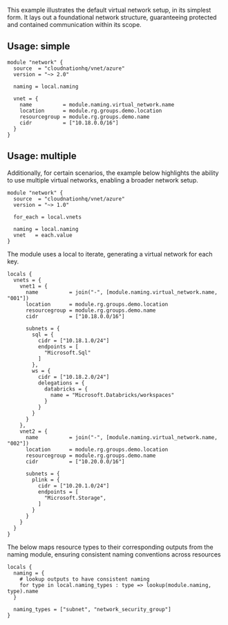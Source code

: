 This example illustrates the default virtual network setup, in its simplest form. It lays out a foundational network structure, guaranteeing protected and contained communication within its scope.

## Usage: simple

```hcl
module "network" {
  source  = "cloudnationhq/vnet/azure"
  version = "~> 2.0"

  naming = local.naming

  vnet = {
    name          = module.naming.virtual_network.name
    location      = module.rg.groups.demo.location
    resourcegroup = module.rg.groups.demo.name
    cidr          = ["10.18.0.0/16"]
  }
}
```

## Usage: multiple

Additionally, for certain scenarios, the example below highlights the ability to use multiple virtual networks, enabling a broader network setup.

```hcl
module "network" {
  source  = "cloudnationhq/vnet/azure"
  version = "~> 1.0"

  for_each = local.vnets

  naming = local.naming
  vnet   = each.value
}
```

The module uses a local to iterate, generating a virtual network for each key.

```hcl
locals {
  vnets = {
    vnet1 = {
      name          = join("-", [module.naming.virtual_network.name, "001"])
      location      = module.rg.groups.demo.location
      resourcegroup = module.rg.groups.demo.name
      cidr          = ["10.18.0.0/16"]

      subnets = {
        sql = {
          cidr = ["10.18.1.0/24"]
          endpoints = [
            "Microsoft.Sql"
          ]
        },
        ws = {
          cidr = ["10.18.2.0/24"]
          delegations = {
            databricks = {
              name = "Microsoft.Databricks/workspaces"
            }
          }
        }
      }
    },
    vnet2 = {
      name          = join("-", [module.naming.virtual_network.name, "002"])
      location      = module.rg.groups.demo.location
      resourcegroup = module.rg.groups.demo.name
      cidr          = ["10.20.0.0/16"]

      subnets = {
        plink = {
          cidr = ["10.20.1.0/24"]
          endpoints = [
            "Microsoft.Storage",
          ]
        }
      }
    }
  }
}
```

The below maps resource types to their corresponding outputs from the naming module, ensuring consistent naming conventions across resources

```hcl
locals {
  naming = {
    # lookup outputs to have consistent naming
    for type in local.naming_types : type => lookup(module.naming, type).name
  }

  naming_types = ["subnet", "network_security_group"]
}
```
